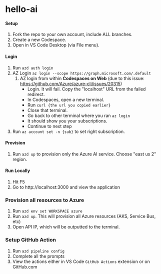 # hello-ai

#### Setup
1. Fork the repo to your own account, include ALL branches.
1. Create a new Codespace.
1. Open in VS Code Desktop (via File menu).

#### Login
1. Run `azd auth login`
1. AZ Login `az login --scope https://graph.microsoft.com/.default`
   1. AZ login from within **Codespaces on Web** (due to this issue: https://github.com/Azure/azure-cli/issues/20315)
      - Login. It will fail. Copy the "localhost" URL from the failed redirect.
      - In Codespaces, open a new terminal.
      - Run `curl {the url you copied earlier}`
      - Close that terminal.
      - Go back to other terminal where you ran `az login`
      - It should show you your subscriptions.
      - Continue to next step
1. Run `az account set -n {sub}` to set right subscription.

#### Provision
1. Run `azd up` to provision only the Azure AI service. Choose "east us 2" region.

#### Run Locally
1. Hit F5
1. Go to http://localhost:3000 and view the application

### Provision all resources to Azure

1. Run `azd env set WORKSPACE azure`
1. Run `azd up`. This will provision all Azure resources (AKS, Service Bus, etc)
1. Open API IP, which will be outputted to the terminal.

### Setup GitHub Action

1. Run `azd pipeline config`
1. Complete all the prompts
1. View the actions either in VS Code `GitHub Actions` extension or on GitHub.com